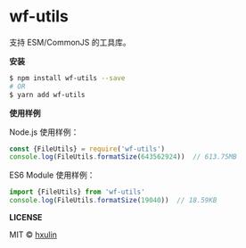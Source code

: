 # wf-utils

支持 ESM/CommonJS 的工具库。

**安装**

```bash
$ npm install wf-utils --save
# OR
$ yarn add wf-utils
```

**使用样例**

Node.js 使用样例：

```javascript
const {FileUtils} = require('wf-utils')
console.log(FileUtils.formatSize(643562924))  // 613.75MB
```

ES6 Module 使用样例：

```javascript
import {FileUtils} from 'wf-utils'
console.log(FileUtils.formatSize(19040))  // 18.59KB
```

**LICENSE**

MIT &copy; [hxulin](https://github.com/hxulin)

